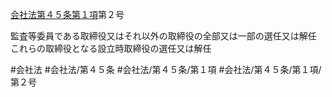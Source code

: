 [会社法第４５条第１項](会社法＿＿＿＿第４５条第１項)第２号

監査等委員である取締役又はそれ以外の取締役の全部又は一部の選任又は解任　これらの取締役となる設立時取締役の選任又は解任


#会社法
#会社法/第４５条
#会社法/第４５条/第１項
#会社法/第４５条/第１項/第２号
